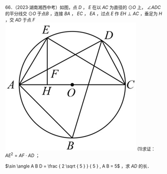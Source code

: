 66．（2023·湖南湘西中考）如图，点 $D$ ， $E$ 在以 $A C$ 为直径的 $\odot O$ 上， $\angle A D C$ 的平分线交 $\odot O$ 于点$B$ ，连接 $B A$ ， $E C$ ， $E A$ ，过点 $E$ 作 $E H \perp A C$ ，垂足为 $H$ ，交 $A D$ 于点 $F$
![](<../../qs_image_DB/专题3-6__圆的综合（27类题型）（解析版）/4d43d62ee156d4f1bc369a8382c6fb1b7a5118109350dcdfdf05598f1fd705e3.jpg>)
(1)求证： $A E ^ { 2 } = A F \cdot A D$ ；

$\sin \angle A B D = \frac { 2 \sqrt { 5 } } { 5 } , A B = 5$ ，求 $A D$ 的长．
